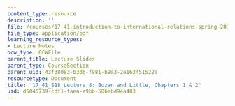 ```yaml
---
content_type: resource
description: ''
file: /courses/17-41-introduction-to-international-relations-spring-2018/d5845739cdf1faeae9bb506ebd94a403_MIT17_41S18_lec8.pdf
file_type: application/pdf
learning_resource_types:
- Lecture Notes
ocw_type: OCWFile
parent_title: Lecture Slides
parent_type: CourseSection
parent_uid: 43f38083-b3d6-f981-b9a3-2e163451522a
resourcetype: Document
title: '17_41_S18 Lecture 8: Buzan and Little, Chapters 1 & 2'
uid: d5845739-cdf1-faea-e9bb-506ebd94a403
---
```

